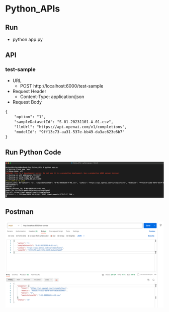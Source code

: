 # Python_APIs

## Run
* python app.py

## API
### test-sample
* URL
  * POST http://localhost:6000/test-sample
* Request Header
  * Content-Type: application/json
* Request Body
```
{
    "option": "1",
    "sampleDatasetId": "S-01-20231101-A-01.csv",
    "llmUrl": "https://api.openai.com/v1/completions",
    "modelId": "9ff13c73-aa31-537e-bb49-da3ac623e6b7"
}
```

## Run Python Code
![](./Images/Run_Python_Code.png)

## Postman
![](./Images/Postman.png)